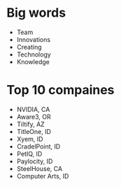 # Big words
- Team
- Innovations
- Creating
- Technology
- Knowledge



# Top 10 compaines

- NVIDIA, CA
- Aware3, OR
- Tiltify, AZ
- TitleOne, ID
- Xyem, ID
- CradelPoint, ID
- PetIQ, ID
- Paylocity, ID
- SteelHouse, CA
- Computer Arts, ID



